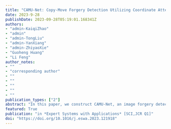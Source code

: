 ```yaml
---
title: "CAMU-Net: Copy-Move Forgery Detection Utilizing Coordinate Attention and Multi-Scale Feature Fusion-based Up-Sampling"
date: 2023-9-28
publishDate: 2023-09-28T05:19:01.168341Z
authors: 
- "admin-KaiqiZhao"
- "admin"
- "admin-TongLiu"
- "admin-YanXiang"
- "admin-ZhiyaoXie"
- "Guoheng Huang"
- "Li Feng"
author_notes:
- ""
- "corresponding author"
- ""
- ""
- ""
- ""
- ""
publication_types: ["2"]
abstract: "In this paper, we construct CAMU-Net, an image forgery detection method, to obtain evidence of copy-move forgery areas in images. In CAMU-Net, the hierarchical feature extraction stage (HFE_Stage) is used to extract multi-scale key feature maps. Next, a hierarchical feature matching stage (HFM_Stage) based on self-correlation combined with a multi-scale structure is designed to predict copy-move forgery areas with different scales of information. To optimize the matching results, we design a coordinate attention-based resource allocation stage (CARA_Stage), which uses a location and channel attention mechanism to assign more weight to copy-move areas. In this way, useful information can be strengthened while irrelevant information is suppressed. To effectively use the multi-scale prediction results in the multi-scale feature fusion-based up-sampling stage (MFFU_Stage), we integrate the high-level and low-level information into one information flow. By combining the global feature information of the deep layers and the location details of the shallow layers, the performance of CMFD can be improved. To demonstrate the validity of our model, we compare it with a variety of traditional methods and deep learning methods. The results show that our performance is outstanding. In particular, on the COVERAGE dataset, our AUC is 87.3%, which is 2.4% higher than the second place. In addition, we design a variety of baseline methods to perform several ablation experiments to demonstrate the validity of the modules in this model."
featured: True
publication: "in *Expert Systems with Applications* [SCI,JCR Q1]"
doi: "https://doi.org/10.1016/j.eswa.2023.121918"
---
```


